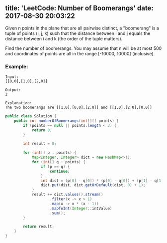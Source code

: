 title: 'LeetCode: Number of Boomerangs'
date: 2017-08-30 20:03:22
---

Given n points in the plane that are all pairwise distinct, a "boomerang" is a tuple of points (i, j, k) such that the distance between i and j equals the distance between i and k (the order of the tuple matters).

Find the number of boomerangs. You may assume that n will be at most 500 and coordinates of points are all in the range [-10000, 10000] (inclusive).

### Example:
```
Input:
[[0,0],[1,0],[2,0]]

Output:
2

Explanation:
The two boomerangs are [[1,0],[0,0],[2,0]] and [[1,0],[2,0],[0,0]]
```

```java
public class Solution {
    public int numberOfBoomerangs(int[][] points) {
        if (points == null || points.length < 3) {
            return 0;
        }

        int result = 0;

        for (int[] p : points) {
            Map<Integer, Integer> dict = new HashMap<>();
            for (int[] q : points) {
                if (p == q) {
                    continue;
                }
                int dist = (p[0] - q[0]) * (p[0] - q[0]) + (p[1] - q[1]) * (p[1] - q[1]);
                dict.put(dist, dict.getOrDefault(dist, 0) + 1);
            }
            result += dict.values().stream()
                    .filter(x -> x > 1)
                    .map(x -> x * (x - 1))
                    .mapToInt(Integer::intValue)
                    .sum();
        }

        return result;
    }
}
```

